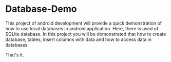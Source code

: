 # Database-Demo

This project of android development will provide a quick demonstration of how to use local databases in android application. Here, there is used of SQLite database. 
In this project you will be domonstrated that how to create database, tables, insert columns with data and how to access data in databases.

That's it.
